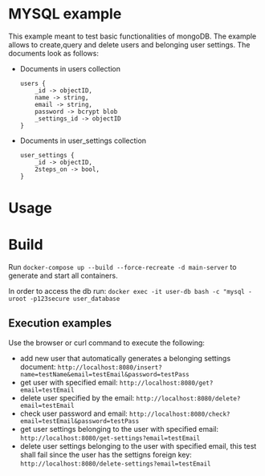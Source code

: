 # MYSQL example

This example meant to test basic functionalities of mongoDB. The example allows to create,query and delete users and belonging user settings.
The documents look as follows:

- Documents in users collection
  ```
  users {
      _id -> objectID,
      name -> string,
      email -> string,
      password -> bcrypt blob
      _settings_id -> objectID
  }
- Documents in user_settings collection
  ```
  user_settings {
      _id -> objectID,
      2steps_on -> bool,
  }
# Usage
# Build

Run ```docker-compose up --build --force-recreate -d main-server``` to generate and start all containers.

In order to access the db run: ```docker exec -it user-db bash -c "mysql -uroot -p123secure user_database```

## Execution examples

Use the browser or curl command to execute the following:
- add new user that automatically generates a belonging settings document: ```http://localhost:8080/insert?name=testName&email=testEmail&password=testPass```
- get user with specified email: ```http://localhost:8080/get?email=testEmail```
- delete user specified by the email: ```http://localhost:8080/delete?email=testEmail```
- check user password and email: ```http://localhost:8080/check?email=testEmail&password=testPass```
- get user settings belonging to the user with specified email: ```http://localhost:8080/get-settings?email=testEmail```
- delete user settings belonging to the user with specified email, this test shall fail since the user has the settigns foreign key: ```http://localhost:8080/delete-settings?email=testEmail```
